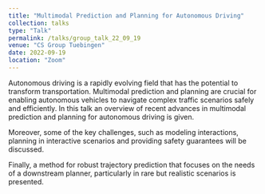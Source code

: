 ```yaml
---
title: "Multimodal Prediction and Planning for Autonomous Driving"
collection: talks
type: "Talk"
permalink: /talks/group_talk_22_09_19
venue: "CS Group Tuebingen"
date: 2022-09-19
location: "Zoom"
---
```

Autonomous driving is a rapidly evolving field that has the potential to transform transportation. Multimodal prediction and planning are crucial for enabling autonomous vehicles to navigate complex traffic scenarios safely and efficiently. In this talk an overview of recent advances in multimodal prediction and planning for autonomous driving is given.

Moreover, some of the key challenges, such as modeling interactions, planning in interactive scenarios and providing safety guarantees will be discussed.

Finally, a method for robust trajectory prediction that focuses on the needs of a downstream planner, particularly in rare but realistic scenarios is presented.